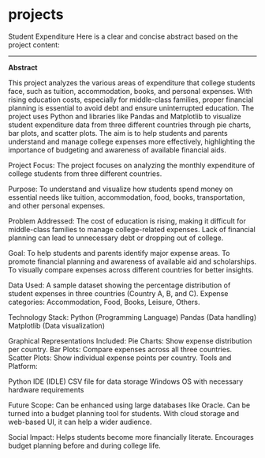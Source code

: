 # projects
Student Expenditure 
Here is a clear and concise abstract based on the project content:

---

**Abstract**

This project analyzes the various areas of expenditure that college students face, such as tuition, accommodation, books, and personal expenses. With rising education costs, especially for middle-class families, proper financial planning is essential to avoid debt and ensure uninterrupted education. The project uses Python and libraries like Pandas and Matplotlib to visualize student expenditure data from three different countries through pie charts, bar plots, and scatter plots. The aim is to help students and parents understand and manage college expenses more effectively, highlighting the importance of budgeting and awareness of available financial aids.

Project Focus:
The project focuses on analyzing the monthly expenditure of college students from three different countries.

Purpose:
To understand and visualize how students spend money on essential needs like tuition, accommodation, food, books, transportation, and other personal expenses.

Problem Addressed:
The cost of education is rising, making it difficult for middle-class families to manage college-related expenses.
Lack of financial planning can lead to unnecessary debt or dropping out of college.

Goal:
To help students and parents identify major expense areas.
To promote financial planning and awareness of available aid and scholarships.
To visually compare expenses across different countries for better insights.

Data Used:
A sample dataset showing the percentage distribution of student expenses in three countries (Country A, B, and C).
Expense categories: Accommodation, Food, Books, Leisure, Others.

Technology Stack:
Python (Programming Language)
Pandas (Data handling)
Matplotlib (Data visualization)

Graphical Representations Included:
Pie Charts: Show expense distribution per country.
Bar Plots: Compare expenses across all three countries.
Scatter Plots: Show individual expense points per country.
Tools and Platform:

Python IDE (IDLE)
CSV file for data storage
Windows OS with necessary hardware requirements

Future Scope:
Can be enhanced using large databases like Oracle.
Can be turned into a budget planning tool for students.
With cloud storage and web-based UI, it can help a wider audience.

Social Impact:
Helps students become more financially literate.
Encourages budget planning before and during college life.
